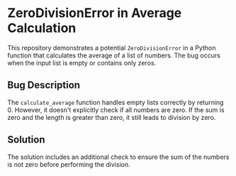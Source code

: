 # ZeroDivisionError in Average Calculation

This repository demonstrates a potential `ZeroDivisionError` in a Python function that calculates the average of a list of numbers. The bug occurs when the input list is empty or contains only zeros.

## Bug Description

The `calculate_average` function handles empty lists correctly by returning 0. However, it doesn't explicitly check if all numbers are zero.  If the sum is zero and the length is greater than zero, it still leads to division by zero. 

## Solution

The solution includes an additional check to ensure the sum of the numbers is not zero before performing the division.